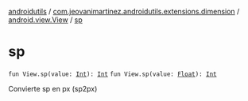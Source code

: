 [androidutils](../../index.md) / [com.jeovanimartinez.androidutils.extensions.dimension](../index.md) / [android.view.View](index.md) / [sp](./sp.md)

# sp

`fun View.sp(value: `[`Int`](https://kotlinlang.org/api/latest/jvm/stdlib/kotlin/-int/index.html)`): `[`Int`](https://kotlinlang.org/api/latest/jvm/stdlib/kotlin/-int/index.html)
`fun View.sp(value: `[`Float`](https://kotlinlang.org/api/latest/jvm/stdlib/kotlin/-float/index.html)`): `[`Int`](https://kotlinlang.org/api/latest/jvm/stdlib/kotlin/-int/index.html)

Convierte sp en px (sp2px)

